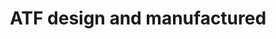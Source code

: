 ---
title: "ATF design and manufactured"
url: /karachi/atf-design-and-manufactured/
shop: Raumausstattung
---